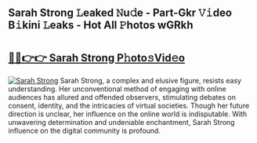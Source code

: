 ## Sarah Strong 𝙻eaked 𝙽u𝚍e - Part-Gkr 𝚅𝚒deo B𝚒kini 𝙻eaks - Hot All 𝙿hotos wGRkh

# <h2><a href="http://ld1w3d.urlbe.top/?page=Sarah+Strong">🔗🔗👉👉 Sarah Strong P𝚑oto𝚜Vid𝚎o</a></h2>

[![Sarah Strong](https://i.imgur.com/eBuTRDB.gif)](http://ld1w3d.urlbe.top/?page=Sarah+Strong)
Sarah Strong, a complex and elusive figure, resists easy understanding. Her unconventional method of engaging with online audiences has allured and offended observers, stimulating debates on consent, identity, and the intricacies of virtual societies. Though her future direction is unclear, her influence on the online world is indisputable. With unwavering determination and undeniable enchantment, Sarah Strong influence on the digital community is profound.

